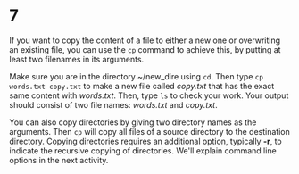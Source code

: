 # 7

If you want to copy the content of a file to either a new one or overwriting an existing file, you can use the `cp` command to achieve this, by putting at least two filenames in its arguments.

Make sure you are in the directory ~/new\_dire using `cd`. Then type `cp words.txt copy.txt` to make a new file called _copy.txt_ that has the exact same content with _words.txt_. Then, type `ls` to check your work. Your output should consist of two file names: _words.txt_ and _copy.txt_.

You can also copy directories by giving two directory names as the arguments. Then `cp` will copy all files of a source directory to the destination directory. Copying directories requires an additional option, typically **-r**, to indicate the recursive copying of directories. We'll explain command line options in the next activity.

